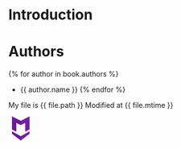 # Introduction
# Authors


{% for author in book.authors %}
  - {{ author.name }}
{% endfor %}


My file is {{ file.path }}
Modified at {{ file.mtime }}




![alt text](https://github.com/adam-p/markdown-here/raw/master/src/common/images/icon48.png "Logo Title Text 1")
